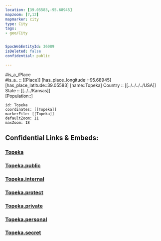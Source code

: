 ```yaml
---
location: [39.05583,-95.68945] 
mapzoom: [7,12] 
mapmarker: city 
type: City
tags:
- geo/City


SpocWebEntityId: 36089
isDeleted: false
confidential: public

---
```

#is_a_/Place  
#is_a_ :: [[Place]] 
[has_place_longitude::-95.68945] 
[has_place_latitude::39.05583] 
[name::Topeka] 
Country :: [[../../../../USA]]  
State :: [[../../Kansas]]  
[Population::] 



```leaflet
id: Topeka
coordinates: [[Topeka]] 
markerFile: [[Topeka]] 
defaultZoom: 11 
maxZoom: 18
```


## Confidential Links & Embeds: 

### [Topeka](/_Standards/Earth/Continent/America~North/USA/USA~Mountain/Kansas/counties~Kansas/Shawnee,County/cities~Shawnee/Topeka.md) 

### [Topeka.public](/_public/Earth/Continent/America~North/USA/USA~Mountain/Kansas/counties~Kansas/Shawnee,County/cities~Shawnee/Topeka.public.md) 

### [Topeka.internal](/_internal/Earth/Continent/America~North/USA/USA~Mountain/Kansas/counties~Kansas/Shawnee,County/cities~Shawnee/Topeka.internal.md) 

### [Topeka.protect](/_protect/Earth/Continent/America~North/USA/USA~Mountain/Kansas/counties~Kansas/Shawnee,County/cities~Shawnee/Topeka.protect.md) 

### [Topeka.private](/_private/Earth/Continent/America~North/USA/USA~Mountain/Kansas/counties~Kansas/Shawnee,County/cities~Shawnee/Topeka.private.md) 

### [Topeka.personal](/_personal/Earth/Continent/America~North/USA/USA~Mountain/Kansas/counties~Kansas/Shawnee,County/cities~Shawnee/Topeka.personal.md) 

### [Topeka.secret](/_secret/Earth/Continent/America~North/USA/USA~Mountain/Kansas/counties~Kansas/Shawnee,County/cities~Shawnee/Topeka.secret.md)

